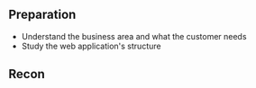 ## Preparation
- Understand the business area and what the customer needs
- Study the web application's structure
## Recon